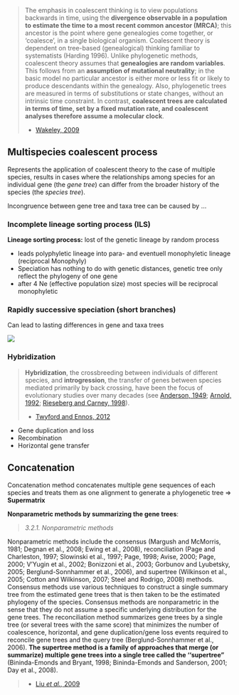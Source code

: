 > The emphasis in coalescent thinking is to view populations backwards in time, using the **divergence observable in a population to estimate the time to a most recent common ancestor (MRCA)**; this ancestor is the point where gene genealogies come together, or ‘coalesce’, in a single biological organism. Coalescent theory is dependent on tree-based (genealogical) thinking familiar to systematists (Harding 1996). Unlike phylogenetic methods, coalescent theory assumes that **genealogies are random variables**. This follows from an **assumption of mutational neutrality**; in the basic model no particular ancestor is either more or less fit or likely to produce descendants within the genealogy. Also, phylogenetic trees are measured in terms of substitutions or state changes, without an intrinsic time constraint. In contrast, **coalescent trees are calculated in terms of time, set by a fixed mutation rate, and coalescent analyses therefore assume a molecular clock**.
>
>- [Wakeley, 2009]([https://doi.org/10.1093/schbul/syp004](https://doi.org/10.1093/schbul/syp004)) 

## Multispecies coalescent process

Represents the application of coalescent theory to the case of multiple species, results in cases where the relationships among species for an individual gene (the _gene tree_) can differ from the broader history of the species (the _species tree_).

Incongruence between gene tree and taxa tree can be caused by …

### Incomplete lineage sorting process (ILS)

**Lineage sorting process:** lost of the genetic lineage by random process

- leads polyphyletic lineage into para- and eventuell monophyletic lineage (reciprocal Monophyly)
- Speciation has nothing to do with genetic distances, genetic tree only reflect the phylogeny of one gene
- after 4 Ne (effective population size) most species will be reciprocal monophyletic

### Rapidly successive speciation (short branches) 

Can lead to lasting differences in gene and taxa trees

![](https://www.biorxiv.org/content/biorxiv/early/2018/09/11/413427/F1.large.jpg) 

### Hybridization

> **Hybridization**, the crossbreeding between individuals of different species, and **introgression**, the transfer of genes between species mediated primarily by back crossing, have been the focus of evolutionary studies over many decades (see [Anderson, 1949](<https://www.nature.com/articles/hdy201168#ref-CR2>); [Arnold, 1992](<https://www.nature.com/articles/hdy201168#ref-CR5>); [Rieseberg and Carney, 1998](<https://www.nature.com/articles/hdy201168#ref-CR67>)).
>
>- [Twyford and Ennos, 2012]([https://doi.org/10.1038/hdy.2011.68](https://doi.org/10.1038/hdy.2011.68))

- Gene duplication and loss
- Recombination
- Horizontal gene transfer

## Concatenation

Concatenation method concatenates multiple gene sequences of each species and treats them as one alignment to generate a phylogenetic tree ⇒ **Supermatrix**

**Nonparametric methods by summarizing the gene trees**:

> _3.2.1. Nonparametric methods_
>
Nonparametric methods include the consensus (Margush and McMorris, 1981; Degnan et al., 2008; Ewing et al., 2008), reconciliation (Page and Charleston, 1997; Slowinski et al., 1997; Page, 1998; Avise, 2000; Page, 2000; V’Yugin et al., 2002; Bonizzoni et al., 2003; Gorbunov and Lyubetsky, 2005; Berglund-Sonnhammer et al., 2006), and supertree (Wilkinson et al., 2005; Cotton and Wilkinson, 2007; Steel and Rodrigo, 2008) methods. Consensus methods use various techniques to construct a single summary tree from the estimated gene trees that is then taken to be the estimated phylogeny of the species. Consensus methods are nonparametric in the sense that they do not assume a specific underlying distribution for the gene trees. The reconciliation method summarizes gene trees by a single tree (or several trees with the same score) that minimizes the number of coalescence, horizontal, and gene duplication/gene loss events required to reconcile gene trees and the query tree (Berglund-Sonnhammer et al., 2006). **The supertree method is a family of approaches that merge (or summarize) multiple gene trees into a single tree called the ‘‘supertree”** (Bininda-Emonds and Bryant, 1998; Bininda-Emonds and Sanderson, 2001; Day et al., 2008).
>
>- [Liu _et al.,_ 2009]([https://doi.org/10.1016/j.ympev.2009.05.033](https://doi.org/10.1016/j.ympev.2009.05.033)) 